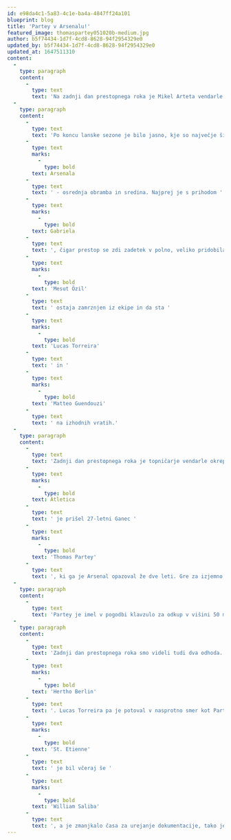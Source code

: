 ```yaml
---
id: e98da4c1-5a83-4c1e-ba4a-4847ff24a101
blueprint: blog
title: 'Partey v Arsenalu!'
featured_image: thomaspartey051020b-medium.jpg
author: b5f74434-1d7f-4cd8-8628-94f2954329e0
updated_by: b5f74434-1d7f-4cd8-8628-94f2954329e0
updated_at: 1647511310
content:
  -
    type: paragraph
    content:
      -
        type: text
        text: 'Na zadnji dan prestopnega roka je Mikel Arteta vendarle dobil zelo pomembno okrepitev na sredini igrišča. Thomas Partey se je v London preselil iz Atletico Madrida za 50 milijonov evrov odškodnine.'
  -
    type: paragraph
    content:
      -
        type: text
        text: 'Po koncu lanske sezone je bilo jasno, kje so največje šibke točke v moštvu '
      -
        type: text
        marks:
          -
            type: bold
        text: Arsenala
      -
        type: text
        text: ' - osrednja obramba in sredina. Najprej je s prihodom '
      -
        type: text
        marks:
          -
            type: bold
        text: Gabriela
      -
        type: text
        text: ', čigar prestop se zdi zadetek v polno, veliko pridobila obramba. A še naprej je zevala velika luknja na sredini igrišča, predvsem ob dejstvu, da '
      -
        type: text
        marks:
          -
            type: bold
        text: 'Mesut Özil'
      -
        type: text
        text: ' ostaja zamrznjen iz ekipe in da sta '
      -
        type: text
        marks:
          -
            type: bold
        text: 'Lucas Torreira'
      -
        type: text
        text: ' in '
      -
        type: text
        marks:
          -
            type: bold
        text: 'Matteo Guendouzi'
      -
        type: text
        text: ' na izhodnih vratih.'
  -
    type: paragraph
    content:
      -
        type: text
        text: 'Zadnji dan prestopnega roka je topničarje vendarle okrepil še vrhunski vezist. Iz '
      -
        type: text
        marks:
          -
            type: bold
        text: Atletica
      -
        type: text
        text: ' je prišel 27-letni Ganec '
      -
        type: text
        marks:
          -
            type: bold
        text: 'Thomas Partey'
      -
        type: text
        text: ', ki ga je Arsenal opazoval že dve leti. Gre za izjemno telesno pripravljenega vsestranskega vezista, ki odlično povezuje obrambo in napad. Je močan v dvobojih, odličen v iznosu žoge v napad in s tekom pokrije ogromno prostora.'
  -
    type: paragraph
    content:
      -
        type: text
        text: 'Partey je imel v pogodbi klavzulo za odkup v višini 50 milijonov evrov. Ko je Arsenal v ponedeljek aktiviral to klavzulo, so bile roke Madridčanov zvezane in ganski reprezentant je tako lahko z največjim londonskim klubom podpisal petletno pogodbo. Na hrbtu bo nosil številko 18.'
  -
    type: paragraph
    content:
      -
        type: text
        text: 'Zadnji dan prestopnega roka smo videli tudi dva odhoda. Matteo Guendouzi je odšel na posojo v '
      -
        type: text
        marks:
          -
            type: bold
        text: 'Hertho Berlin'
      -
        type: text
        text: '. Lucas Torreira pa je potoval v nasprotno smer kot Partey, torej v Atletico Madrid, prav tako na posojo, a tudi z možnostjo odkupa v višini 20 milijonov evrov. Blizu odhoda na posojo v '
      -
        type: text
        marks:
          -
            type: bold
        text: 'St. Etienne'
      -
        type: text
        text: ' je bil včeraj še '
      -
        type: text
        marks:
          -
            type: bold
        text: 'William Saliba'
      -
        type: text
        text: ', a je zmanjkalo časa za urejanje dokumentacije, tako je 19-letni branilec ostal v Londonu.'
---
```

